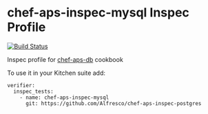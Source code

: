 # chef-aps-inspec-mysql Inspec Profile
[![Build Status](https://travis-ci.org/Alfresco/chef-aps-inspec-postgres.svg)](https://travis-ci.org/Alfresco/chef-aps-inspec-postgres?branch=master)

Inspec profile for [chef-aps-db](https://github.com/Alfresco/chef-aps-db) cookbook

To use it in your Kitchen suite add:

```
verifier:
  inspec_tests:
    - name: chef-aps-inspec-mysql
      git: https://github.com/Alfresco/chef-aps-inspec-postgres
```
